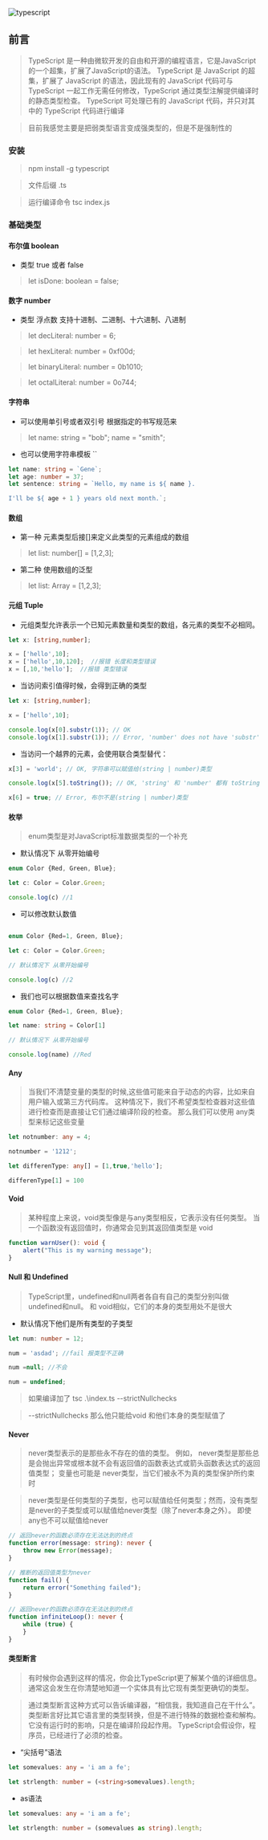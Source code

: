 ![typescript](https://upload-images.jianshu.io/upload_images/10843623-d1427ac46b2dd12f.jpg?imageMogr2/auto-orient/strip%7CimageView2/2/w/1240)
## 前言
>  TypeScript 是一种由微软开发的自由和开源的编程语言，它是JavaScript的一个超集，扩展了JavaScript的语法。
>TypeScript 是 JavaScript 的超集，扩展了 JavaScript 的语法，因此现有的 JavaScript 代码可与 TypeScript 一起工作无需任何修改，TypeScript 通过类型注解提供编译时的静态类型检查。
TypeScript 可处理已有的 JavaScript 代码，并只对其中的 TypeScript 代码进行编译

> 目前我感觉主要是把弱类型语言变成强类型的，但是不是强制性的

### 安装 

> npm install -g typescript

> 文件后缀 .ts

> 运行编译命令 tsc index.js

###  基础类型
#### 布尔值 boolean
  - 类型 true 或者 false
> let isDone: boolean = false;
#### 数字 number
 - 类型 浮点数 支持十进制、二进制、十六进制、八进制

> let decLiteral: number = 6;

>let hexLiteral: number = 0xf00d;

>let binaryLiteral: number = 0b1010;

>let octalLiteral: number = 0o744;

#### 字符串
 - 可以使用单引号或者双引号 根据指定的书写规范来

> let name: string = "bob";      name = "smith";
 - 也可以使用字符串模板 ``

 ``` typescript
 let name: string = `Gene`;
let age: number = 37;
let sentence: string = `Hello, my name is ${ name }.

I'll be ${ age + 1 } years old next month.`;

 ```

#### 数组
 - 第一种  元素类型后接[]来定义此类型的元素组成的数组

> let list: number[] = [1,2,3];

 - 第二种 使用数组的泛型

> let list: Array<number> = [1,2,3];

#### 元组 Tuple 
 - 元组类型允许表示一个已知元素数量和类型的数组，各元素的类型不必相同。

``` typescript
let x: [string,number];

x = ['hello',10];
x = ['hello',10,120];  //报错 长度和类型错误
x = [,10,'hello'];  //报错 类型错误
```
 - 当访问索引值得时候，会得到正确的类型

``` typescript
let x: [string,number];

x = ['hello',10];

console.log(x[0].substr(1)); // OK
console.log(x[1].substr(1)); // Error, 'number' does not have 'substr'
```
 - 当访问一个越界的元素，会使用联合类型替代：

 ``` typescript
x[3] = 'world'; // OK, 字符串可以赋值给(string | number)类型

console.log(x[5].toString()); // OK, 'string' 和 'number' 都有 toString

x[6] = true; // Error, 布尔不是(string | number)类型
 ```

 #### 枚举
> enum类型是对JavaScript标准数据类型的一个补充
 - 默认情况下 从零开始编号
``` typescript
enum Color {Red, Green, Blue};

let c: Color = Color.Green;

console.log(c) //1
```
 - 可以修改默认数值

``` typescript

enum Color {Red=1, Green, Blue};

let c: Color = Color.Green;

// 默认情况下 从零开始编号

console.log(c) //2

```
 - 我们也可以根据数值来查找名字

``` typescript
enum Color {Red=1, Green, Blue};

let name: string = Color[1]

// 默认情况下 从零开始编号

console.log(name) //Red

```

#### Any

> 当我们不清楚变量的类型的时候,这些值可能来自于动态的内容，比如来自用户输入或第三方代码库。 这种情况下，我们不希望类型检查器对这些值进行检查而是直接让它们通过编译阶段的检查。 那么我们可以使用 any类型来标记这些变量

``` typescript
let notnumber: any = 4;

notnumber = '1212';

let differenType: any[] = [1,true,'hello'];

differenType[1] = 100

```
#### Void
>某种程度上来说，void类型像是与any类型相反，它表示没有任何类型。 当一个函数没有返回值时，你通常会见到其返回值类型是 void

``` typescript
function warnUser(): void {
    alert("This is my warning message");
}
```
#### Null 和 Undefined

> TypeScript里，undefined和null两者各自有自己的类型分别叫做undefined和null。 和 void相似，它们的本身的类型用处不是很大

 - 默认情况下他们是所有类型的子类型

``` typescript
let num: number = 12;

num = 'asdad'; //fail 报类型不正确

num =null; //不会

num = undefined;

```
> 如果编译加了  tsc .\index.ts --strictNullchecks

> --strictNullchecks  那么他只能给void 和他们本身的类型赋值了

<!-- more -->

#### Never

> never类型表示的是那些永不存在的值的类型。 例如， never类型是那些总是会抛出异常或根本就不会有返回值的函数表达式或箭头函数表达式的返回值类型； 变量也可能是 never类型，当它们被永不为真的类型保护所约束时

> never类型是任何类型的子类型，也可以赋值给任何类型；然而，没有类型是never的子类型或可以赋值给never类型（除了never本身之外）。 即使 any也不可以赋值给never
 
``` typescript
// 返回never的函数必须存在无法达到的终点
function error(message: string): never {
    throw new Error(message);
}

// 推断的返回值类型为never
function fail() {
    return error("Something failed");
}

// 返回never的函数必须存在无法达到的终点
function infiniteLoop(): never {
    while (true) {
    }
}
```

#### 类型断言

> 有时候你会遇到这样的情况，你会比TypeScript更了解某个值的详细信息。 通常这会发生在你清楚地知道一个实体具有比它现有类型更确切的类型。

> 通过类型断言这种方式可以告诉编译器，“相信我，我知道自己在干什么”。 类型断言好比其它语言里的类型转换，但是不进行特殊的数据检查和解构。 它没有运行时的影响，只是在编译阶段起作用。 TypeScript会假设你，程序员，已经进行了必须的检查。

 - “尖括号”语法

``` typescript
let somevalues: any = 'i am a fe';

let strlength: number = (<string>somevalues).length;
```
 - as语法

 ``` typescript
let somevalues: any = 'i am a fe';

let strlength: number = (somevalues as string).length;
 ```








